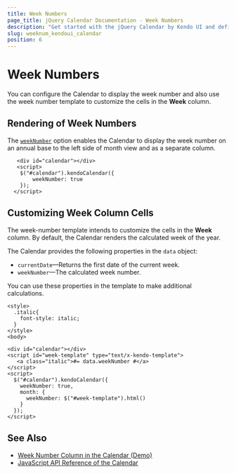 ```yaml
---
title: Week Numbers
page_title: jQuery Calendar Documentation - Week Numbers
description: "Get started with the jQuery Calendar by Kendo UI and define its first rendered view."
slug: weeknum_kendoui_calendar
position: 6
---
```


# Week Numbers

You can configure the Calendar to display the week number and also use the week number template to customize the cells in the **Week** column.

## Rendering of Week Numbers

The [`weekNumber`](/api/javascript/ui/calendar/configuration/weeknumber) option enables the Calendar to display the week number on an annual base to the left side of month view and as a separate column.

```dojo
   <div id="calendar"></div>
   <script>
    $("#calendar").kendoCalendar({
		weekNumber: true
	});
  </script>
```

## Customizing Week Column Cells

The week-number template intends to customize the cells in the **Week** column. By default, the Calendar renders the calculated week of the year.

The Calendar provides the following properties in the `data` object:

* `currentDate`&mdash;Returns the first date of the current week.
* `weekNumber`&mdash;The calculated week number.

You can use these properties in the template to make additional calculations.

    <style>
      .italic{
        font-style: italic;
      }
    </style>
    <body>

    <div id="calendar"></div>
    <script id="week-template" type="text/x-kendo-template">
       <a class="italic">#= data.weekNumber #</a>
    </script>
    <script>
      $("#calendar").kendoCalendar({
        weekNumber: true,
        month: {
          weekNumber: $("#week-template").html()
        }
      });
    </script>

## See Also

* [Week Number Column in the Calendar (Demo)](https://demos.telerik.com/kendo-ui/calendar/week-column)
* [JavaScript API Reference of the Calendar](/api/javascript/ui/calendar)
